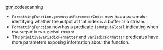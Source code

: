 lgtm,codescanning
* `FormattingFunction.getOutputParameterIndex` now has a parameter identifying whether the output at that index is a buffer or a stream.
* `FormattingFunction` now has a predicate `isOutputGlobal` indicating when the output is to a global stream.
* The `primitiveVariadicFormatter` and `variadicFormatter` predicates have more parameters exposing information about the function.
